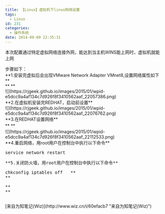 ```yaml
---
title: 【Linux】虚拟机下linux网络设置
tags:
  - Linux
id: 231
categories:
  - 操作系统
date: 2014-09-09 22:35:31
---
```


本次配置通过特定虚拟网络连接外网，能达到当主机WINS能上网时，虚拟机就能上网
<div>步骤如下：</div>
<div>
<div>**1.安装完虚拟后会出现VMware Network Adapter VMnet8,设置网络属性如下**</div>
<div>**
**
<div>![](https://rjgeek.github.io/images/2015/01/wpid-e5dcc9a4af134c7d926f8f3410562aaf_22057386.png)</div>
<!--more-->
<div></div>
<div>**2.在虚拟机安装完REDHAT，启动前设置**</div>
<div></div>
<div>![](https://rjgeek.github.io/images/2015/01/wpid-e5dcc9a4af134c7d926f8f3410562aaf_22076762.png)</div>
</div>
</div>
<div></div>
<div></div>
<div>**3.在<span style="font-size: 10.5pt; line-height: 1.5;">REDHAT</span><span style="font-size: 10.5pt; line-height: 1.5;">设置网络</span>**</div>
<div>**<span style="font-size: 10.5pt; line-height: 1.5;">
</span>**</div>
<div>![](https://rjgeek.github.io/images/2015/01/wpid-e5dcc9a4af134c7d926f8f3410562aaf_22112533.png)</div>
<div></div>
<div>**4.重启网络，用root用户在控制台中执行以下命令**</div>
<div>
<pre id="recommend-content-739141441" class="recommend-text mb-10">service network restart</pre>
<pre id="recommend-content-739141441" class="recommend-text mb-10">**5.关闭防火墙，用root用户在控制台中执行以下命令**</pre>
<pre id="recommend-content-739141441" class="recommend-text mb-10">chkconfig iptables off   **
**</pre>
<pre id="recommend-content-739141441" class="recommend-text mb-10">**
**</pre>
<pre id="recommend-content-739141441" class="recommend-text mb-10"></pre>
</div>
<div></div>
<div></div>
<div></div>
<div></div>
<div></div>
<div></div>
<div></div>
<div></div>
<div></div>
<div></div>
<div></div>
<div></div>
<div></div>
<div></div>
<div></div>
<div></div>
<div></div>
<div></div>
<div></div>
<div></div>
<div></div>
<div></div>
<div></div>
<div></div>
<div></div>
<div>[来自为知笔记(Wiz)](http://www.wiz.cn/i/60efacb7 "来自为知笔记(Wiz)")</div>
